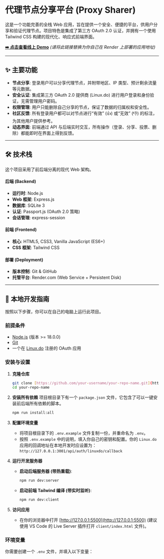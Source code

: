 # 代理节点分享平台 (Proxy Sharer)

这是一个功能完善的全栈 Web 应用，旨在提供一个安全、便捷的平台，供用户分享和验证代理节点。项目特色是集成了第三方 OAuth 2.0 认证，并拥有一个使用 Tailwind CSS 构建的现代化、响应式前端界面。

**[➡️ 点击查看线上 Demo](https://your-render-url.onrender.com)** *(请将此链接替换为你自己在 Render 上部署的应用地址)*

---

## ✨ 主要功能

- **节点分享**: 登录用户可以分享代理节点，并附带地区、IP 类型、预计剩余流量等元数据。
- **安全认证**: 集成第三方 OAuth 2.0 提供商 (Linux.do) 进行用户登录和身份验证，无需管理用户密码。
- **权限管理**: 用户只能删除自己分享的节点，保证了数据的归属权和安全性。
- **社区反馈**: 所有登录用户都可以对节点进行“有效” (👍) 或“无效” (👎) 的标注，为其他用户提供参考。
- **动态界面**: 前端通过 API 与后端实时交互，所有操作（登录、分享、投票、删除）都能即时在界面上得到反馈。

---

## 🛠️ 技术栈

这个项目采用了前后端分离的现代 Web 架构。

#### **后端 (Backend)**
- **运行时**: Node.js
- **Web 框架**: Express.js
- **数据库**: SQLite 3
- **认证**: Passport.js (OAuth 2.0 策略)
- **会话管理**: express-session

#### **前端 (Frontend)**
- **核心**: HTML5, CSS3, Vanilla JavaScript (ES6+)
- **CSS 框架**: Tailwind CSS

#### **部署 (Deployment)**
- **版本控制**: Git & GitHub
- **托管平台**: Render.com (Web Service + Persistent Disk)

---

## 🚀 本地开发指南

按照以下步骤，你可以在自己的电脑上运行此项目。

### **前提条件**
- [Node.js](https://nodejs.org/) (版本 >= 18.0.0)
- [Git](https://git-scm.com/)
- 一个在 [Linux.do](https://linux.do/) 注册的 OAuth 应用

### **安装与设置**

1.  **克隆仓库**
    ```bash
    git clone [https://github.com/your-username/your-repo-name.git](https://github.com/your-username/your-repo-name.git)
    cd your-repo-name
    ```

2.  **安装所有依赖**
    项目根目录下有一个 `package.json` 文件，它包含了可以一键安装前后端所有依赖的脚本。
    ```bash
    npm run install:all
    ```

3.  **配置环境变量**
    - 将项目根目录下的 `.env.example` 文件复制一份，并重命名为 `.env`。
    - 按照 `.env.example` 中的说明，填入你自己的密钥和配置。你的 `Linux.do` 应用的回调地址在本地开发时应设置为：
      `http://127.0.0.1:3001/api/auth/linuxdo/callback`

4.  **运行开发服务器**
    - **启动后端服务器 (带热重载)**:
      ```bash
      npm run dev:server
      ```
    - **启动前端 Tailwind 编译 (带实时监听)**:
      ```bash
      npm run dev:client
      ```

5.  **访问应用**
    - 在你的浏览器中打开 [http://127.0.0.1:5500](http://127.0.0.1:5500) (建议使用 VS Code 的 Live Server 插件打开 `client/index.html` 文件)。

### **环境变量**
你需要创建一个 `.env` 文件，并填入以下变量：
